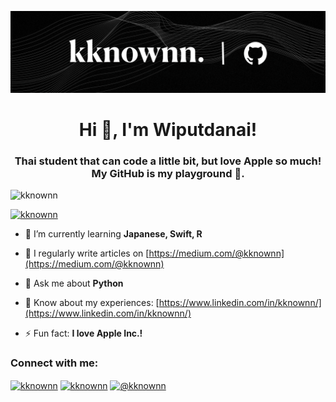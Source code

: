 ![](https://raw.githubusercontent.com/kknownn/kknownn/main/banner.png)
<h1 align="center">Hi 👋, I'm Wiputdanai!</h1>
<h3 align="center">Thai student that can code a little bit, but love Apple so much! My GitHub is my playground 🛝.</h3>

<p align="left"> <img src="https://komarev.com/ghpvc/?username=kknownn&label=Profile%20views&color=919191&style=flat" alt="kknownn" /> </p>

<p align="left"> <a href="https://twitter.com/kknownn" target="blank"><img src="https://img.shields.io/twitter/follow/kknownn?logo=twitter&style=for-the-badge" alt="kknownn" /></a> </p>

- 🌱 I’m currently learning **Japanese, Swift, R**

- 📝 I regularly write articles on [https://medium.com/@kknownn](https://medium.com/@kknownn)

- 💬 Ask me about **Python**

- 📄 Know about my experiences: [https://www.linkedin.com/in/kknownn/](https://www.linkedin.com/in/kknownn/)

- ⚡ Fun fact: **I love Apple Inc.!**

<h3 align="left">Connect with me:</h3>
<p align="left">
<a href="https://twitter.com/kknownn" target="blank"><img align="center" src="https://raw.githubusercontent.com/rahuldkjain/github-profile-readme-generator/master/src/images/icons/Social/twitter.svg" alt="kknownn" height="30" width="40" /></a>
<a href="https://linkedin.com/in/kknownn" target="blank"><img align="center" src="https://raw.githubusercontent.com/rahuldkjain/github-profile-readme-generator/master/src/images/icons/Social/linked-in-alt.svg" alt="kknownn" height="30" width="40" /></a>
<a href="https://medium.com/@kknownn" target="blank"><img align="center" src="https://raw.githubusercontent.com/rahuldkjain/github-profile-readme-generator/master/src/images/icons/Social/medium.svg" alt="@kknownn" height="30" width="40" /></a>
</p>


